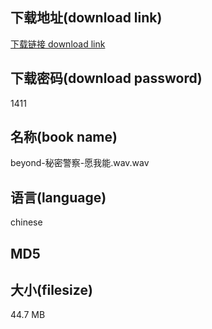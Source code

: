 ## 下载地址(download link)
[下载链接 download link](https://voluble-croquembouche-d321dc.netlify.app/?s=beyond-%E7%A7%98%E5%AF%86%E8%AD%A6%E5%AF%9F-%E6%84%BF%E6%88%91%E8%83%BD.wav)

## 下载密码(download password)
1411

## 名称(book name)
beyond-秘密警察-愿我能.wav.wav

## 语言(language)
chinese

## MD5


## 大小(filesize)
44.7 MB
